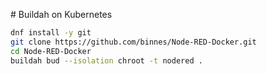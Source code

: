 # Buildah on Kubernetes

```bash
dnf install -y git
git clone https://github.com/binnes/Node-RED-Docker.git
cd Node-RED-Docker
buildah bud --isolation chroot -t nodered .
```
